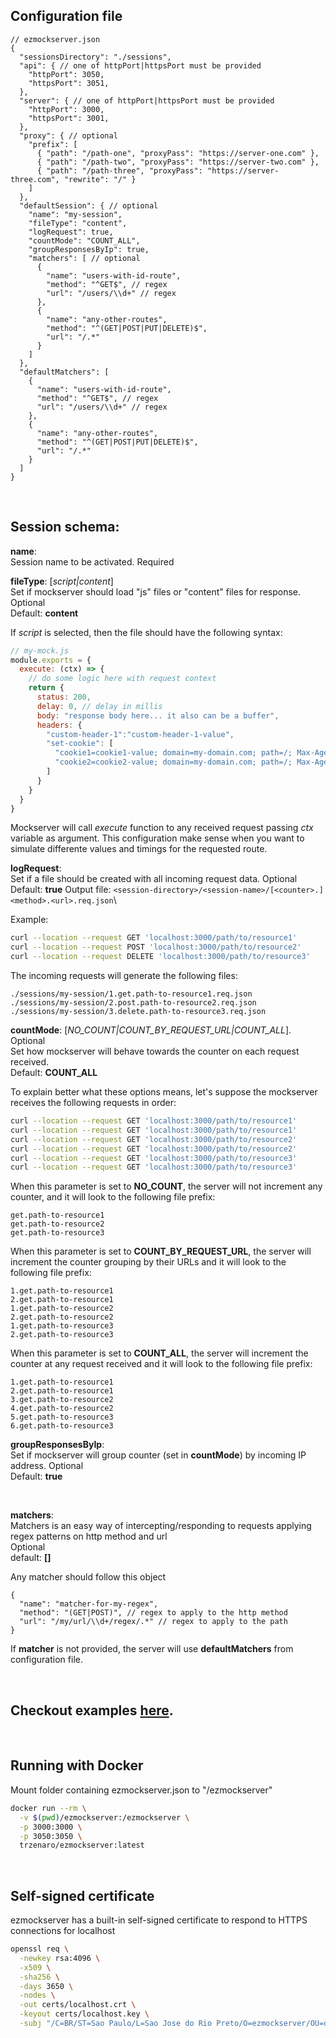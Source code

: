 
## Configuration file

```jsonc
// ezmockserver.json
{
  "sessionsDirectory": "./sessions",
  "api": { // one of httpPort|httpsPort must be provided
    "httpPort": 3050,
    "httpsPort": 3051,
  },
  "server": { // one of httpPort|httpsPort must be provided
    "httpPort": 3000,
    "httpsPort": 3001,
  },
  "proxy": { // optional
    "prefix": [
      { "path": "/path-one", "proxyPass": "https://server-one.com" },
      { "path": "/path-two", "proxyPass": "https://server-two.com" },
      { "path": "/path-three", "proxyPass": "https://server-three.com", "rewrite": "/" }
    ]
  },
  "defaultSession": { // optional
    "name": "my-session",
    "fileType": "content",
    "logRequest": true,
    "countMode": "COUNT_ALL",
    "groupResponsesByIp": true,
    "matchers": [ // optional
      {
        "name": "users-with-id-route",
        "method": "^GET$", // regex
        "url": "/users/\\d+" // regex
      },
      {
        "name": "any-other-routes",
        "method": "^(GET|POST|PUT|DELETE)$",
        "url": "/.*"
      }
    ]
  },
  "defaultMatchers": [
    {
      "name": "users-with-id-route",
      "method": "^GET$", // regex
      "url": "/users/\\d+" // regex
    },
    {
      "name": "any-other-routes",
      "method": "^(GET|POST|PUT|DELETE)$",
      "url": "/.*"
    }
  ]
}
```

<br/>


## Session schema:

**name**: \
Session name to be activated. Required


**fileType**: [*script|content*]\
Set if mockserver should load "js" files or "content" files for response. Optional\
Default: **content**

If *script* is selected, then the file should have the following syntax:

```js
// my-mock.js
module.exports = {
  execute: (ctx) => {
    // do some logic here with request context
    return {
      status: 200,
      delay: 0, // delay in millis
      body: "response body here... it also can be a buffer",
      headers: {
        "custom-header-1":"custom-header-1-value",
        "set-cookie": [
          "cookie1=cookie1-value; domain=my-domain.com; path=/; Max-Age=3600; HttpOnly",
          "cookie2=cookie2-value; domain=my-domain.com; path=/; Max-Age=3600; HttpOnly"
        ]
      }
    }
  }
}
```

Mockserver will call *execute* function to any received request passing *ctx* variable as argument.
This configuration make sense when you want to simulate differente values and timings for the requested route.

**logRequest**:\
Set if a file should be created with all incoming request data. Optional\
Default: **true**
Output file: `<session-directory>/<session-name>/[<counter>.]<method>.<url>.req.json`\

Example:

```sh
curl --location --request GET 'localhost:3000/path/to/resource1'
curl --location --request POST 'localhost:3000/path/to/resource2'
curl --location --request DELETE 'localhost:3000/path/to/resource3'
```

The incoming requests will generate the following files:
```
./sessions/my-session/1.get.path-to-resource1.req.json
./sessions/my-session/2.post.path-to-resource2.req.json
./sessions/my-session/3.delete.path-to-resource3.req.json
```


**countMode**: [*NO_COUNT|COUNT_BY_REQUEST_URL|COUNT_ALL*]. Optional\
Set how mockserver will behave towards the counter on each request received.\
Default: **COUNT_ALL**

To explain better what these options means, let's suppose the mockserver receives the following requests in order:

```sh
curl --location --request GET 'localhost:3000/path/to/resource1'
curl --location --request GET 'localhost:3000/path/to/resource1'
curl --location --request GET 'localhost:3000/path/to/resource2'
curl --location --request GET 'localhost:3000/path/to/resource2'
curl --location --request GET 'localhost:3000/path/to/resource3'
curl --location --request GET 'localhost:3000/path/to/resource3'
```

When this parameter is set to **NO_COUNT**, the server will not increment any counter, and it will look to the following file prefix:
```
get.path-to-resource1
get.path-to-resource2
get.path-to-resource3
```

When this parameter is set to **COUNT_BY_REQUEST_URL**, the server will increment the counter grouping by their URLs and it will look to the following file prefix:
```
1.get.path-to-resource1
2.get.path-to-resource1
1.get.path-to-resource2
2.get.path-to-resource2
1.get.path-to-resource3
2.get.path-to-resource3
```

When this parameter is set to **COUNT_ALL**, the server will increment the counter at any request received and it will look to the following file prefix:
```
1.get.path-to-resource1
2.get.path-to-resource1
3.get.path-to-resource2
4.get.path-to-resource2
5.get.path-to-resource3
6.get.path-to-resource3
```

**groupResponsesByIp**:\
Set if mockserver will group counter (set in **countMode**) by incoming IP address. Optional\
Default: **true**

<br/>

**matchers**:\
Matchers is an easy way of intercepting/responding to requests applying regex patterns on http method and url\
Optional\
default: **[]**

Any matcher should follow this object
```jsonc
{
  "name": "matcher-for-my-regex",
  "method": "(GET|POST)", // regex to apply to the http method
  "url": "/my/url/\\d+/regex/.*" // regex to apply to the path
}
```

If **matcher** is not provided, the server will use **defaultMatchers** from configuration file.

<br/>

## Checkout examples [here](./examples).

<br/>

## Running with Docker

Mount folder containing ezmockserver.json to "/ezmockserver"

```sh
docker run --rm \
  -v $(pwd)/ezmockserver:/ezmockserver \
  -p 3000:3000 \
  -p 3050:3050 \
  trzenaro/ezmockserver:latest
```

<br/>

## Self-signed certificate

ezmockserver has a built-in self-signed certificate to respond to HTTPS connections for localhost

```sh
openssl req \
  -newkey rsa:4096 \
  -x509 \
  -sha256 \
  -days 3650 \
  -nodes \
  -out certs/localhost.crt \
  -keyout certs/localhost.key \
  -subj "/C=BR/ST=Sao Paulo/L=Sao Jose do Rio Preto/O=ezmockserver/OU=development/CN=localhost"
```
